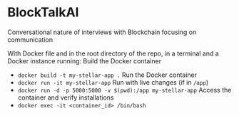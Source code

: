 # BlockTalkAI
Conversational nature of interviews with Blockchain focusing on communication

With Docker file and in the root directory of the repo, in a terminal and a Docker instance running:
Build the Docker container
- `docker build -t my-stellar-app .`
Run the Docker container
- `docker run -it my-stellar-app`
Run with live changes (if in `/app`)
- `docker run -d -p 5000:5000 -v $(pwd):/app my-stellar-app`
Access the container and verify installations
- `docker exec -it <container_id> /bin/bash`